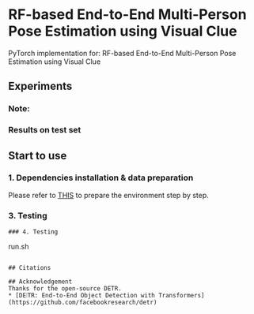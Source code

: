 # RF-based End-to-End Multi-Person Pose Estimation using Visual Clue
PyTorch implementation for: RF-based End-to-End Multi-Person Pose Estimation using Visual Clue

## Experiments


### Note:


### Results on test set


## Start to use
### 1. Dependencies installation & data preparation
Please refer to [THIS](https://github.com/facebookresearch/detr) to prepare the environment step by step.

### 3. Testing
```
### 4. Testing

```
run.sh
```

## Citations

## Acknowledgement
Thanks for the open-source DETR.
* [DE⫶TR: End-to-End Object Detection with Transformers](https://github.com/facebookresearch/detr)

